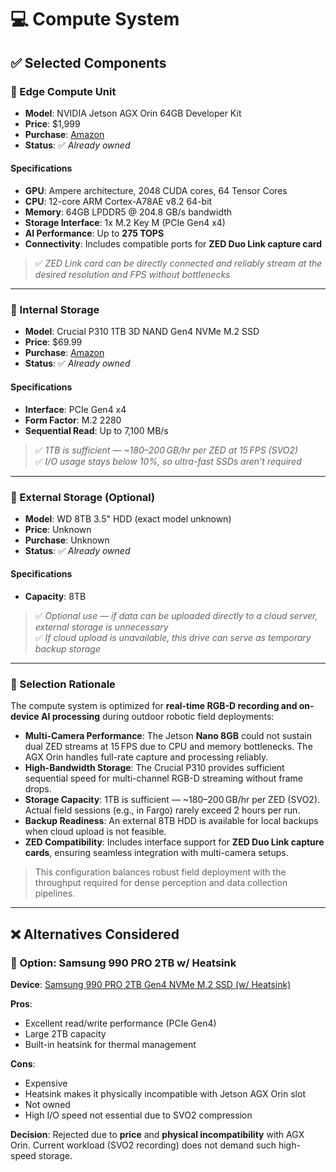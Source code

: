 # 💻 Compute System

## ✅ Selected Components

### 🧠 Edge Compute Unit

- **Model**: NVIDIA Jetson AGX Orin 64GB Developer Kit  
- **Price**: $1,999  
- **Purchase**: [Amazon](https://www.amazon.com/NVIDIA-Jetson-Orin-64GB-Developer/dp/B0BYGB3WV4)  
- **Status**: ✅ *Already owned*

#### Specifications
- **GPU**: Ampere architecture, 2048 CUDA cores, 64 Tensor Cores  
- **CPU**: 12-core ARM Cortex-A78AE v8.2 64-bit  
- **Memory**: 64GB LPDDR5 @ 204.8 GB/s bandwidth  
- **Storage Interface**: 1x M.2 Key M (PCIe Gen4 x4)  
- **AI Performance**: Up to **275 TOPS**  
- **Connectivity**: Includes compatible ports for **ZED Duo Link capture card**  
> ✅ *ZED Link card can be directly connected and reliably stream at the desired resolution and FPS without bottlenecks*

---

### 💾 Internal Storage

- **Model**: Crucial P310 1TB 3D NAND Gen4 NVMe M.2 SSD  
- **Price**: $69.99  
- **Purchase**: [Amazon](https://www.amazon.com/dp/B0DC8VPSHV)  
- **Status**: ✅ *Already owned*

#### Specifications
- **Interface**: PCIe Gen4 x4  
- **Form Factor**: M.2 2280  
- **Sequential Read**: Up to 7,100 MB/s  
> ✅ *1TB is sufficient — ~180–200 GB/hr per ZED at 15 FPS (SVO2)*  
> ✅ *I/O usage stays below 10%, so ultra-fast SSDs aren’t required*

---

### 💾 External Storage (Optional)

- **Model**: WD 8TB 3.5" HDD (exact model unknown)
- **Price**: Unknown
- **Purchase**: Unknown 
- **Status**: ✅ *Already owned*

#### Specifications
- **Capacity**: 8TB
> ✅ *Optional use — if data can be uploaded directly to a cloud server, external storage is unnecessary*  
> ✅ *If cloud upload is unavailable, this drive can serve as temporary backup storage*

---

### 📌 Selection Rationale

The compute system is optimized for **real-time RGB-D recording and on-device AI processing** during outdoor robotic field deployments:

- **Multi-Camera Performance**: The Jetson **Nano 8GB** could not sustain dual ZED streams at 15 FPS due to CPU and memory bottlenecks. The AGX Orin handles full-rate capture and processing reliably.  
- **High-Bandwidth Storage**: The Crucial P310 provides sufficient sequential speed for multi-channel RGB-D streaming without frame drops.  
- **Storage Capacity**: 1TB is sufficient — ~180–200 GB/hr per ZED (SVO2). Actual field sessions (e.g., in Fargo) rarely exceed 2 hours per run.  
- **Backup Readiness**: An external 8TB HDD is available for local backups when cloud upload is not feasible.  
- **ZED Compatibility**: Includes interface support for **ZED Duo Link capture cards**, ensuring seamless integration with multi-camera setups.

> This configuration balances robust field deployment with the throughput required for dense perception and data collection pipelines.

---

## ❌ Alternatives Considered

### 📌 Option: Samsung 990 PRO 2TB w/ Heatsink

**Device**: [Samsung 990 PRO 2TB Gen4 NVMe M.2 SSD (w/ Heatsink)](https://www.amazon.com/dp/B0BHJDY57J)  

**Pros**:  
- Excellent read/write performance (PCIe Gen4)  
- Large 2TB capacity  
- Built-in heatsink for thermal management  

**Cons**:  
- Expensive  
- Heatsink makes it physically incompatible with Jetson AGX Orin slot  
- Not owned  
- High I/O speed not essential due to SVO2 compression  

**Decision**: Rejected due to **price** and **physical incompatibility** with AGX Orin. Current workload (SVO2 recording) does not demand such high-speed storage.